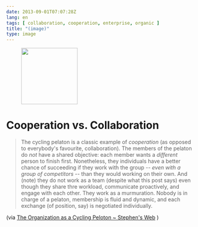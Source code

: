 ```yaml
---
date: 2013-09-01T07:07:28Z
lang: en
tags: [ collaboration, cooperation, enterprise, organic ]
title: "(image)"
type: image
---
```


<figure>
<a
href="https://hugo.ferreira.cc/cooperation-vs-collaboration-the-cycling-pelaton/attachment/384/"
rel="attachment"><img
src="/wp-content/uploads/2013/09/tumblr_msgfooUJy81qz82meo1_250-150x150.jpg"
width="150" height="150" /></a></figure>

# Cooperation vs. Collaboration

> The cycling pelaton is a classic example of *cooperation* (as opposed
> to everybody's favourite, collaboration). The members of the pelaton
> do *not* have a shared objective: each member wants a *different*
> person to finish first. Nonetheless, they individuals have a better
> chance of succeeding if they work with the group -- *even with a group
> of competitors* -- than they would working on their own. And (note)
> they do not work as a team (despite what this post says) even though
> they share thre workload, communicate proactively, and engage with
> each other. They work as a murmuration. Nobody is in charge of a
> pelaton, membership is fluid and dynamic, and each exchange (of
> position, say) is negotiated individually.

(via [The Organization as a Cycling Peloton \~ Stephen's
Web](http://www.downes.ca/cgi-bin/page.cgi?post=60337) )

